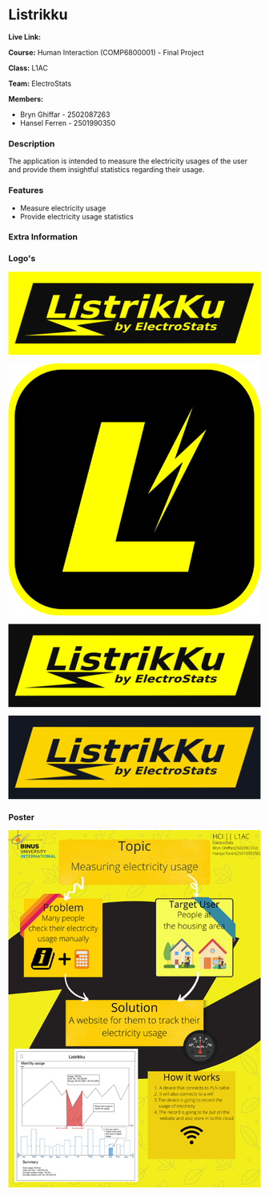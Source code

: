 # Listrikku

**Live Link:**

**Course:** Human Interaction (COMP6800001) - Final Project

**Class:** L1AC

**Team:** ElectroStats

**Members:**

* Bryn Ghiffar - 2502087263
* Hansel Ferren - 2501990350

### Description

The application is intended to measure the electricity usages of the user and provide them insightful statistics regarding their usage.

### Features

* Measure electricity usage
* Provide electricity usage statistics

### Extra Information

### Logo's

![](./docs/comp_logo.svg)

![](./docs/app_logo.svg)

![](./docs/inv_comp_logo.svg)

![](./docs/inv_less_contrast_comp_logo.svg)

### Poster

![](./docs/poster.png)
